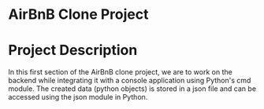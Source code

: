 # AirBnB Clone Project


# Project Description

In this first section of the AirBnB clone project, we are to work on the backend while integrating it with a console application using Python's cmd module.
The created data (python objects) is stored in a json file and can be accessed using the json module in Python. 

